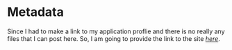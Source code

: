 # Metadata

Since I had to make a link to my application proflie and there is no really any files that I can post here. So, I am going to provide the link to the site [ _here_](https://williamdlombardi.wixsite.com/ist681-dpap "DPAP. By William D. Lombard").
